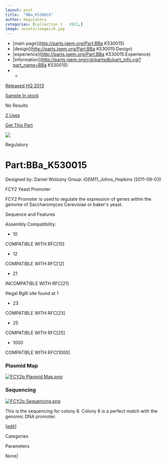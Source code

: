 ```yaml
---
layout: post
title:  "BBa_K530015"
author: Regulatory
categories: [collection 1 - 2021,] 
image: assets/images/6.jpg
---
```



  * [main page](http://parts.igem.org/Part:BBa K530015)
  * [design](http://parts.igem.org/Part:BBa K530015:Design)
  * [experience](http://parts.igem.org/Part:BBa K530015:Experience)
  * [information](http://parts.igem.org/cgi/partsdb/part_info.cgi?part_name=BBa K530015)
  *   * 

[Released HQ 2013](http://parts.igem.org/Help:Part_Status_Box)

[Sample In stock](http://parts.igem.org/Help:Part_Status_Box)

No Results

[2 Uses](http://parts.igem.org/partsdb/uses.cgi?part=BBa_K530015)

[ Get This Part](http://parts.igem.org/partsdb/get_part.cgi?part=BBa_K530015)

![](http://parts.igem.org/images/partbypart/icon_regulatory.png)

Regulatory

# Part:BBa_K530015

Designed by: Daniel Wolozny   Group: iGEM11_Johns_Hopkins   (2011-09-03)

FCY2 Yeast Promoter

FCY2 Promoter is used to regulate the expression of genes within the genome of
Saccharomyces Cerevisiae or baker's yeast.

Sequence and Features

  

Assembly Compatibility:

  * 10

COMPATIBLE WITH RFC[10]

  * 12

COMPATIBLE WITH RFC[12]

  * 21

INCOMPATIBLE WITH RFC[21]

Illegal BglII site found at 1  

  * 23

COMPATIBLE WITH RFC[23]

  * 25

COMPATIBLE WITH RFC[25]

  * 1000

COMPATIBLE WITH RFC[1000]

  

  

### Plasmid Map

[![FCY2p Plasmid
Map.png](/wiki/images/9/96/FCY2p_Plasmid_Map.png)](/File:FCY2p_Plasmid_Map.png)

  

### Sequencing

[![FCY2p
Sequencing.png](/wiki/images/a/a3/FCY2p_Sequencing.png)](/File:FCY2p_Sequencing.png)

  
This is the sequencing for colony 8. Colony 8 is a perfect match with the
genomic DNA promoter.

[[edit](http://parts.igem.org/partsdb/part_info.cgi?part_name=BBa_K530015)]

Categories

Parameters

None|

